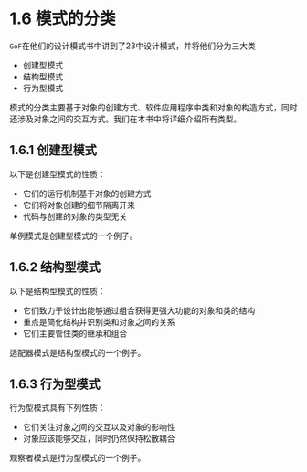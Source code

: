 1.6 模式的分类
===
`GoF`在他们的设计模式书中讲到了23中设计模式，并将他们分为三大类
* 创建型模式
* 结构型模式
* 行为型模式

模式的分类主要基于对象的创建方式、软件应用程序中类和对象的构造方式，同时还涉及对象之间的交互方式。我们在本书中将详细介绍所有类型。

## 1.6.1 创建型模式
以下是创建型模式的性质：
* 它们的运行机制基于对象的创建方式
* 它们将对象创建的细节隔离开来
* 代码与创建的对象的类型无关

单例模式是创建型模式的一个例子。

## 1.6.2 结构型模式
以下是结构型模式的性质：
* 它们致力于设计出能够通过组合获得更强大功能的对象和类的结构
* 重点是简化结构并识别类和对象之间的关系
* 它们主要管住类的继承和组合

适配器模式是结构型模式的一个例子。

## 1.6.3 行为型模式
行为型模式具有下列性质：
* 它们关注对象之间的交互以及对象的影响性
* 对象应该能够交互，同时仍然保持松散耦合

观察者模式是行为型模式的一个例子。
